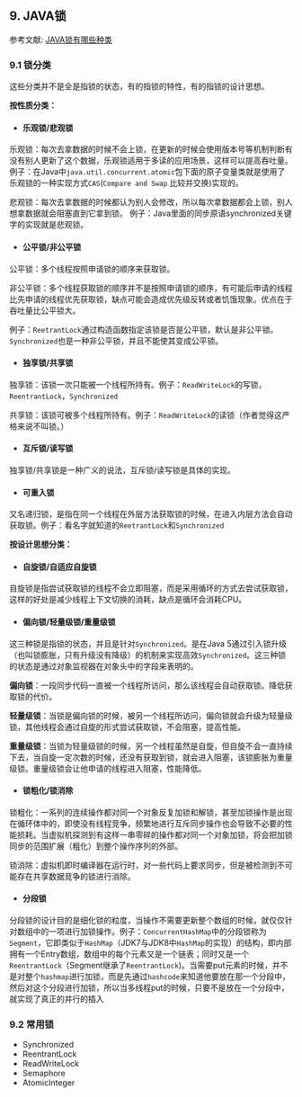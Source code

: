 ## 9. JAVA锁

参考文献: [JAVA锁有哪些种类](https://blog.csdn.net/nalanmingdian/article/details/77800355)

### 9.1 锁分类

这些分类并不是全是指锁的状态，有的指锁的特性，有的指锁的设计思想。

**按性质分类：**

- #### 乐观锁/悲观锁

乐观锁：每次去拿数据的时候不会上锁，在更新的时候会使用版本号等机制判断有没有别人更新了这个数据，乐观锁适用于多读的应用场景，这样可以提高吞吐量。
例子：在Java中`java.util.concurrent.atomic`包下面的原子变量类就是使用了乐观锁的一种实现方式`CAS`(`Compare and Swap` 比较并交换)实现的。

悲观锁：每次去拿数据的时候都认为别人会修改，所以每次拿数据都会上锁，别人想拿数据就会阻塞直到它拿到锁。
例子：Java里面的同步原语synchronized关键字的实现就是悲观锁。

- #### 公平锁/非公平锁  

公平锁：多个线程按照申请锁的顺序来获取锁。

非公平锁：多个线程获取锁的顺序并不是按照申请锁的顺序，有可能后申请的线程比先申请的线程优先获取锁，缺点可能会造成优先级反转或者饥饿现象。优点在于吞吐量比公平锁大。

例子：`ReetrantLock`通过构造函数指定该锁是否是公平锁，默认是非公平锁。`Synchronized`也是一种非公平锁，并且不能使其变成公平锁。

- #### 独享锁/共享锁

独享锁：该锁一次只能被一个线程所持有。例子：`ReadWriteLock`的写锁，`ReentrantLock`，`Synchronized`

共享锁：该锁可被多个线程所持有。例子：`ReadWriteLock`的读锁（作者觉得这严格来说不叫锁。）

- #### 互斥锁/读写锁

独享锁/共享锁是一种广义的说法，互斥锁/读写锁是具体的实现。

- #### 可重入锁

又名递归锁，是指在同一个线程在外层方法获取锁的时候，在进入内层方法会自动获取锁。例子：看名字就知道的`ReetrantLock`和`Synchronized`



**按设计思想分类：**

- #### 自旋锁/自适应自旋锁

自旋锁是指尝试获取锁的线程不会立即阻塞，而是采用循环的方式去尝试获取锁，这样的好处是减少线程上下文切换的消耗，缺点是循环会消耗CPU。

- #### 偏向锁/轻量级锁/重量级锁

这三种锁是指锁的状态，并且是针对`Synchronized`。是在Java 5通过引入锁升级（也叫锁膨胀，只有升级没有降级）的机制来实现高效`Synchronized`。这三种锁的状态是通过对象监视器在对象头中的字段来表明的。

**偏向锁**：一段同步代码一直被一个线程所访问，那么该线程会自动获取锁。降低获取锁的代价。

**轻量级锁**：当锁是偏向锁的时候，被另一个线程所访问，偏向锁就会升级为轻量级锁，其他线程会通过自旋的形式尝试获取锁，不会阻塞，提高性能。

**重量级锁**：当锁为轻量级锁的时候，另一个线程虽然是自旋，但自旋不会一直持续下去，当自旋一定次数的时候，还没有获取到锁，就会进入阻塞，该锁膨胀为重量级锁。重量级锁会让他申请的线程进入阻塞，性能降低。

- #### 锁粗化/锁消除

锁粗化：一系列的连续操作都对同一个对象反复加锁和解锁，甚至加锁操作是出现在循环体中的，即使没有线程竞争，频繁地进行互斥同步操作也会导致不必要的性能损耗。当虚拟机探测到有这样一串零碎的操作都对同一个对象加锁，将会把加锁同步的范围扩展（粗化）到整个操作序列的外部。

锁消除：虚拟机即时编译器在运行时，对一些代码上要求同步，但是被检测到不可能存在共享数据竞争的锁进行消除。

- #### 分段锁

分段锁的设计目的是细化锁的粒度，当操作不需要更新整个数组的时候，就仅仅针对数组中的一项进行加锁操作。例子：`ConcurrentHashMap`中的分段锁称为`Segment`，它即类似于`HashMap`（JDK7与JDK8中`HashMap`的实现）的结构，即内部拥有一个Entry数组，数组中的每个元素又是一个链表；同时又是一个`ReentrantLock`（Segment继承了`ReentrantLock`)。当需要put元素的时候，并不是对整个`hashmap`进行加锁，而是先通过`hashcode`来知道他要放在那一个分段中，然后对这个分段进行加锁，所以当多线程put的时候，只要不是放在一个分段中，就实现了真正的并行的插入

### 9.2 常用锁

- Synchronized
- ReentrantLock
- ReadWriteLock
- Semaphore
- AtomicInteger

